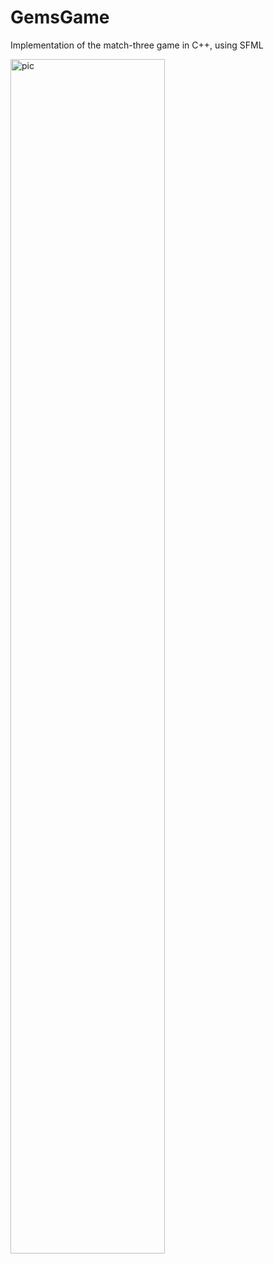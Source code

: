 # GemsGame
  Implementation of the match-three game in C++, using SFML
  
<img width="70%" alt="pic" src="https://github.com/user-attachments/assets/ac839cca-e741-40f0-af55-e89dff9ae4f2" />
